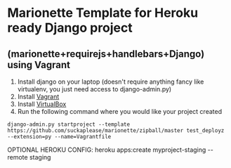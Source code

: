 Marionette Template for Heroku ready Django project
===================================================

(marionette+requirejs+handlebars+Django) using Vagrant
------------------------------------------------------
1. Install django on your laptop (doesn't require anything fancy like virtualenv, you just need access to django-admin.py)
2. Install [Vagrant][1]
3. Install [VirtualBox][2]
4. Run the following command where you would like your project created

`django-admin.py startproject --template https://github.com/suckaplease/marionette/zipball/master test_deployz --extension=py --name=Vagrantfile`

OPTIONAL HEROKU CONFIG:
heroku apps:create myproject-staging --remote staging

[1]: http://downloads.vagrantup.com/ "Vagrant"
[2]: https://www.virtualbox.org/wiki/Downloads "VirtualBox"

